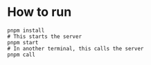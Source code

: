 # How to run

```
pnpm install
# This starts the server
pnpm start
# In another terminal, this calls the server
pnpm call
```
